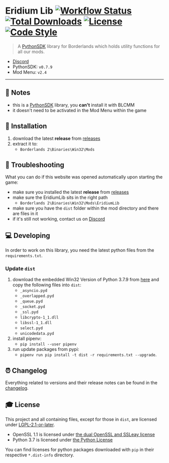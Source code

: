 # **Eridium Lib** [![Workflow Status][workflow_status_badge]][workflow_status_link] [![Total Downloads][total_downloads_badge]][total_downloads_link] [![License][license_badge]][license] [![Code Style][black_badge]][black_link]

> A [PythonSDK] library for Borderlands which holds utility functions for all our mods.

- [Discord][discord]
- PythonSDK: `v0.7.9`
- Mod Menu: `v2.4`

---

## **📑 Notes**
- this is a [PythonSDK] library, you **can't** install it with BLCMM
- it doesn't need to be activated in the Mod Menu within the game


## **🔧 Installation**
1. download the latest **release** from [releases]
2. extract it to:
   - `Borderlands 2\Binaries\Win32\Mods`


## **🐞 Troubleshooting**
What you can do if this website was opened automatically upon starting the game:

- make sure you installed the latest **release** from [releases]
- make sure the EridiumLib sits in the right path
  - `Borderlands 2\Binaries\Win32\Mods\EridiumLib`
- make sure you have the `dist` folder within the mod directory and there are files in it
- if it's still not working, contact us on [Discord]


## **💻 Developing**
In order to work on this library, you need the latest python files from the `requirements.txt`.

### **Update `dist`**
1. download the embedded Win32 Version of Python 3.7.9 from [here][python_download] and copy the following files into `dist`:
   - `_asyncio.pyd`
   - `_overlapped.pyd`
   - `_queue.pyd`
   - `_socket.pyd`
   - `_ssl.pyd`
   - `libcrypto-1_1.dll`
   - `libssl-1_1.dll`
   - `select.pyd`
   - `unicodedata.pyd`
2. install pipenv:
   - `pip install --user pipenv`
3. run update packages from pypi:
   - `pipenv run pip install -t dist -r requirements.txt --upgrade`.


## **⏰ Changelog**
Everything related to versions and their release notes can be found in the [changelog].


## **🎓 License**
This project and all containing files, except for those in `dist`, are licensed under [LGPL-2.1-or-later][license].

- OpenSSL 1.1 is licensed under [the dual OpenSSL and SSLeay license][openssl_license]
- Python 3.7 is licensed under [the Python License][python_license]

You can find licenses for python packages downloaded with `pip` in their respective `*.dist-info` directory.


<!-- Badges -->
[workflow_status_badge]: https://img.shields.io/github/workflow/status/RLNT/bl2_eridium/CI?style=flat-square
[workflow_status_link]: https://github.com/RLNT/bl2_eridium/actions/workflows/main.yml
[total_downloads_badge]: https://img.shields.io/github/downloads/RLNT/bl2_eridium/total?style=flat-square
[total_downloads_link]: https://github.com/RLNT/bl2_eridium/releases/latest
[license_badge]: https://img.shields.io/github/license/RLNT/bl2_eridium?style=flat-square
[black_badge]: https://img.shields.io/badge/code%20style-black-000000.svg?style=flat-square
[black_link]: https://github.com/psf/black

<!-- Links -->
[pythonsdk]: http://borderlandsmodding.com/sdk-mods/
[discord]: https://discordapp.com/invite/Q3qxws6
[releases]: https://github.com/RLNT/bl2_eridium/releases
[python_download]: https://www.python.org/ftp/python/3.7.9/python-3.7.9-embed-win32.zip
[changelog]: CHANGELOG.md
[license]: LICENSE
[openssl_license]: licenses/OpenSSL-1_1
[python_license]: licenses/Python37
